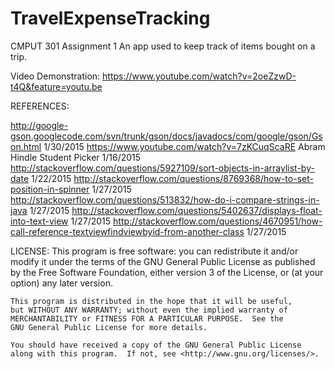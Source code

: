# TravelExpenseTracking
CMPUT 301 Assignment 1
An app used to keep track of items bought on a trip.

Video Demonstration: 
https://www.youtube.com/watch?v=2oeZzwD-t4Q&feature=youtu.be

REFERENCES:

http://google-gson.googlecode.com/svn/trunk/gson/docs/javadocs/com/google/gson/Gson.html 1/30/2015
https://www.youtube.com/watch?v=7zKCuqScaRE Abram Hindle Student Picker 1/16/2015
http://stackoverflow.com/questions/5927109/sort-objects-in-arraylist-by-date 1/22/2015
http://stackoverflow.com/questions/8769368/how-to-set-position-in-spinner 1/27/2015
http://stackoverflow.com/questions/513832/how-do-i-compare-strings-in-java 1/27/2015
http://stackoverflow.com/questions/5402637/displays-float-into-text-view 1/27/2015
http://stackoverflow.com/questions/4670951/how-call-reference-textviewfindviewbyid-from-another-class 1/27/2015

LICENSE: 
This program is free software: you can redistribute it and/or modify
    it under the terms of the GNU General Public License as published by
    the Free Software Foundation, either version 3 of the License, or
    (at your option) any later version.

    This program is distributed in the hope that it will be useful,
    but WITHOUT ANY WARRANTY; without even the implied warranty of
    MERCHANTABILITY or FITNESS FOR A PARTICULAR PURPOSE.  See the
    GNU General Public License for more details.

    You should have received a copy of the GNU General Public License
    along with this program.  If not, see <http://www.gnu.org/licenses/>.

